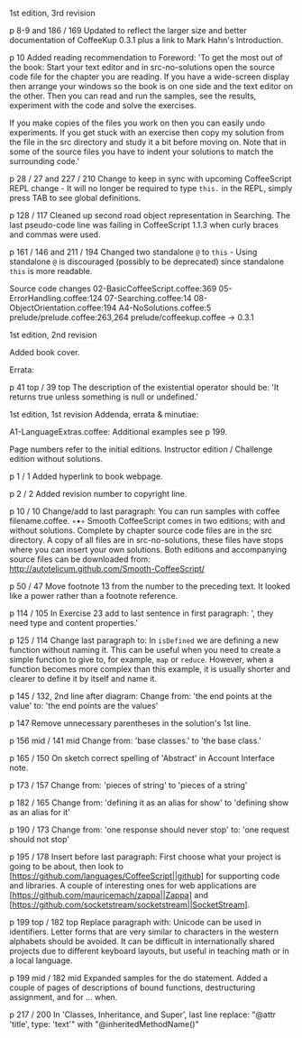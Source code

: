 1st edition, 3rd revision

p 8-9 and 186 / 169
Updated to reflect the larger size and better documentation of CoffeeKup 0.3.1 plus a link to Mark Hahn's Introduction.

p 10
Added reading recommendation to Foreword:
'To get the most out of the book: Start your text editor and in src-no-solutions open the source code file for the chapter you are reading. If you have a wide-screen display then arrange your windows so the book is on one side and the text editor on the other. Then you can read and run the samples, see the results, experiment with the code and solve the exercises.

If you make copies of the files you work on then you can easily undo experiments. If you get stuck with an exercise then copy my solution from the file in the src directory and study it a bit before moving on. Note that in some of the source files you have to indent your solutions to match the surrounding code.'

p 28 / 27 and 227 / 210
Change to keep in sync with upcoming CoffeeScript REPL change - It will no longer be required to type `this.` in the REPL, simply press TAB to see global definitions.

p 128 / 117
Cleaned up second road object representation in Searching. The last pseudo-code line was failing in CoffeeScript 1.1.3 when curly braces and commas were used.

p 161 / 146 and 211 / 194
Changed two standalone `@` to `this` - Using standalone `@` is discouraged (possibly to be deprecated) since standalone `this` is more readable.

Source code changes
    02-BasicCoffeeScript.coffee:369
    05-ErrorHandling.coffee:124
    07-Searching.coffee:14
    08-ObjectOrientation.coffee:194
    A4-NoSolutions.coffee:5
    prelude/prelude.coffee:263,264
    prelude/coffeekup.coffee -> 0.3.1



1st edition, 2nd revision

Added book cover.

Errata:

p 41 top / 39 top
The description of the existential operator should be:
'It returns true unless something is null or undefined.'



1st edition, 1st revision
Addenda, errata & minutiae:

A1-LanguageExtras.coffee: Additional examples see p 199.

Page numbers refer to the initial editions.
Instructor edition / Challenge edition without solutions.

p 1 / 1
  Added hyperlink to book webpage.

p 2 / 2
  Added revision number to copyright line.

p 10 / 10
  Change/add to last paragraph:
You can run samples with coffee filename.coffee.
  ◦•◦
Smooth CoffeeScript comes in two editions; with and without solutions. Complete by chapter source code files are in the src directory. A copy of all files are in src-no-solutions, these files have stops where you can insert your own solutions.
Both editions and accompanying source files can be downloaded from:
http://autotelicum.github.com/Smooth-CoffeeScript/

p 50 / 47
  Move footnote 13 from the number to the preceding text. It looked like a power rather than a footnote reference.

p 114 / 105
  In Exercise 23 add to last sentence in first paragraph: ', they need type and content properties.'

p 125 / 114
  Change last paragraph to:
In `isDefined` we are defining a new function without naming it. This can be useful when you need to create a simple function to give to, for example, `map` or `reduce`. However, when a function becomes more complex than this example, it is usually shorter and clearer to define it by itself and name it.

p 145 / 132, 2nd line after diagram:
  Change from: 'the end points at the value' to: 'the end points are the values'

p 147
  Remove unnecessary parentheses in the solution's 1st line.

p 156 mid / 141 mid
  Change from: 'base classes.' to 'the base class.'

p 165 / 150
  On sketch correct spelling of 'Abstract' in Account Interface note.

p 173 / 157
  Change from: 'pieces of string' to 'pieces of a string'

p 182 / 165
  Change from: 'defining it as an alias for show' to 'defining show as an alias for it'

p 190 / 173
  Change from: 'one response should never stop' to: 'one request should not stop'

p 195 / 178
  Insert before last paragraph:
First choose what your project is going to be about, then look to [https://github.com/languages/CoffeeScript||github] for supporting code and libraries. A couple of interesting ones for web applications are [https://github.com/mauricemach/zappa||Zappa] and [https://github.com/socketstream/socketstream||SocketStream].

p 199 top / 182 top
  Replace paragraph with:
Unicode can be used in identifiers. Letter forms that are very similar to characters in the western alphabets should be avoided. It can be difficult in internationally shared projects due to different keyboard layouts, but useful in teaching math or in a local language.

p 199 mid / 182 mid
  Expanded samples for the do statement. Added a couple of pages of descriptions of bound functions, destructuring assignment, and for ... when.

p 217 / 200
  In 'Classes, Inheritance, and Super', last line replace: "@attr 'title', type: 'text'" with "@inheritedMethodName()"

